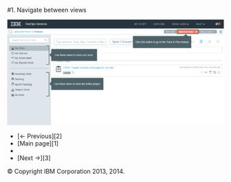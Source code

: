 #1. Navigate between views

![Guide to view and pages options on my work][4]

<ul class="pager">
  <li class="previous disabled">[&larr; Previous][2]</li>
  <li class="main">[Main page][1]<li>
  <li class="next">[Next &rarr;][3]</li>
</ul>

&copy; Copyright IBM Corporation 2013, 2014.

[1]: /help/trackplanfg
[2]: #
[3]: ./page2
[4]: ./images/page1.png
